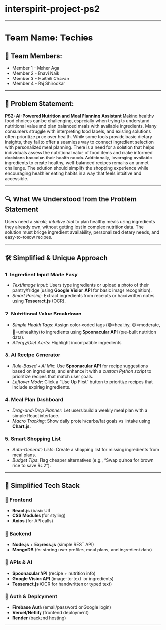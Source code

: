# interspirit-project-ps2

---

# Team Name: Techies

## 👥 Team Members:
- Member 1 - Meher Aga
- Member 2 - Bhavi Naik 
- Member 3 - Maithili Chavan 
- Member 4 - Raj Shirodkar

---

## 📌 Problem Statement:
**PS2: AI-Powered Nutrition and Meal Planning Assistant**
Making healthy food choices can be challenging, especially when trying to understand nutritional value and plan balanced meals with available ingredients. Many consumers struggle with interpreting food labels, and existing solutions often prioritize price over health. While some tools provide basic dietary insights, they fail to offer a seamless way to connect ingredient selection with personalized meal planning. There is a need for a solution that helps individuals assess the nutritional value of food items and make informed decisions based on their health needs. Additionally, leveraging available ingredients to create healthy, well-balanced recipes remains an unmet challenge. The solution should simplify the shopping experience while encouraging healthier eating habits in a way that feels intuitive and accessible.

---

## 🔍 What We Understood from the Problem Statement  
Users need a *simple, intuitive tool* to plan healthy meals using ingredients they already own, without getting lost in complex nutrition data. The solution must bridge ingredient availability, personalized dietary needs, and easy-to-follow recipes.

---

## 🛠 Simplified & Unique Approach  

### 1. **Ingredient Input Made Easy**  
- *Text/Image Input*: Users type ingredients or upload a photo of their pantry/fridge (using **Google Vision API** for basic image recognition).  
- *Smart Parsing*: Extract ingredients from receipts or handwritten notes using **Tesseract.js** (OCR).  

### 2. **Nutritional Value Breakdown**  
- *Simple Health Tags*: Assign color-coded tags (🟢=healthy, 🟡=moderate, 🔴=unhealthy) to ingredients using **Spoonacular API** (pre-built nutrition data).  
- *Allergy/Diet Alerts*: Highlight incompatible ingredients 

### 3. **AI Recipe Generator**  
- *Rule-Based + AI Mix*: Use **Spoonacular API** for recipe suggestions based on ingredients, and enhance it with a *custom Python script* to prioritize recipes that match user goals.  
- *Leftover Mode*: Click a “Use Up First” button to prioritize recipes that include expiring ingredients.  

### 4. **Meal Plan Dashboard**  
- *Drag-and-Drop Planner*: Let users build a weekly meal plan with a simple React interface.  
- *Macro Tracking*: Show daily protein/carbs/fat goals vs. intake using **Chart.js**.  

### 5. **Smart Shopping List**  
- *Auto-Generate Lists*: Create a shopping list for missing ingredients from meal plans.  
- *Budget Tips*: Flag cheaper alternatives (e.g., “Swap quinoa for brown rice to save Rs.2”).

---

## 🧰 Simplified Tech Stack  

### 🔹 Frontend  
- **React.js** (basic UI)  
- **CSS Modules** (for styling)  
- **Axios** (for API calls)  

### 🔹 Backend  
- **Node.js** + **Express.js** (simple REST API)  
- **MongoDB** (for storing user profiles, meal plans, and ingredient data)  

### 🔹 APIs & AI  
- **Spoonacular API** (recipe + nutrition info)  
- **Google Vision API** (image-to-text for ingredients)  
- **Tesseract.js** (OCR for handwritten or typed text)  

### 🔹 Auth & Deployment  
- **Firebase Auth** (email/password or Google login)  
- **Vercel/Netlify** (frontend deployment)  
- **Render** (backend hosting)

---
